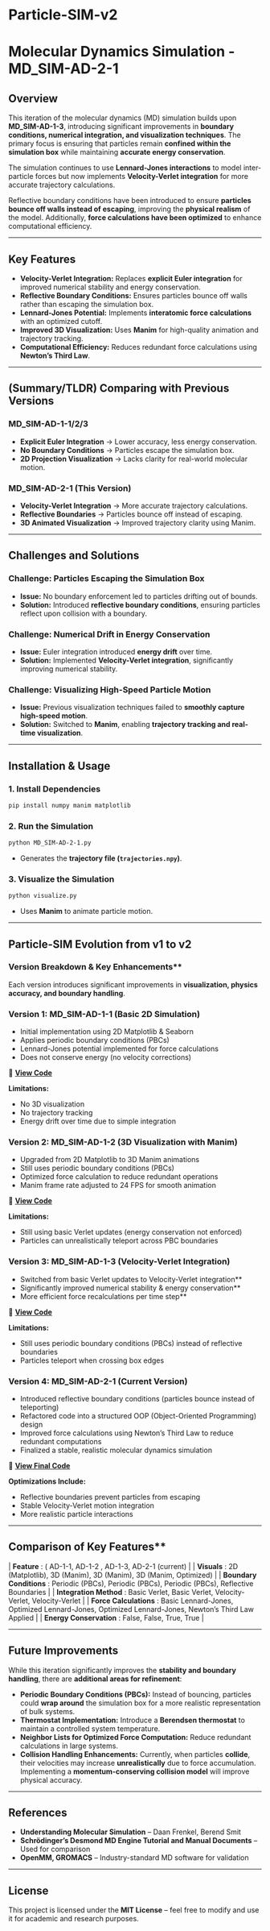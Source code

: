 # Particle-SIM-v2
# Molecular Dynamics Simulation - MD_SIM-AD-2-1

## Overview
This iteration of the molecular dynamics (MD) simulation builds upon **MD_SIM-AD-1-3**, introducing significant improvements in **boundary conditions, numerical integration, and visualization techniques**. The primary focus is ensuring that particles remain **confined within the simulation box** while maintaining **accurate energy conservation**.

The simulation continues to use **Lennard-Jones interactions** to model inter-particle forces but now implements **Velocity-Verlet integration** for more accurate trajectory calculations. 

Reflective boundary conditions have been introduced to ensure **particles bounce off walls instead of escaping**, improving the **physical realism** of the model. Additionally, **force calculations have been optimized** to enhance computational efficiency.

---

## Key Features
- **Velocity-Verlet Integration:** Replaces **explicit Euler integration** for improved numerical stability and energy conservation.
- **Reflective Boundary Conditions:** Ensures particles bounce off walls rather than escaping the simulation box.
- **Lennard-Jones Potential:** Implements **interatomic force calculations** with an optimized cutoff.
- **Improved 3D Visualization:** Uses **Manim** for high-quality animation and trajectory tracking.
- **Computational Efficiency:** Reduces redundant force calculations using **Newton’s Third Law**.

---

## (Summary/TLDR) Comparing with Previous Versions
### MD_SIM-AD-1-1/2/3
- **Explicit Euler Integration** → Lower accuracy, less energy conservation.
- **No Boundary Conditions** → Particles escape the simulation box.
- **2D Projection Visualization** → Lacks clarity for real-world molecular motion.

### MD_SIM-AD-2-1 (This Version)
- **Velocity-Verlet Integration** → More accurate trajectory calculations.
- **Reflective Boundaries** → Particles bounce off instead of escaping.
- **3D Animated Visualization** → Improved trajectory clarity using Manim.

---

## Challenges and Solutions
### Challenge: Particles Escaping the Simulation Box
- **Issue:** No boundary enforcement led to particles drifting out of bounds.
- **Solution:** Introduced **reflective boundary conditions**, ensuring particles reflect upon collision with a boundary.

### Challenge: Numerical Drift in Energy Conservation
- **Issue:** Euler integration introduced **energy drift** over time.
- **Solution:** Implemented **Velocity-Verlet integration**, significantly improving numerical stability.

### Challenge: Visualizing High-Speed Particle Motion
- **Issue:** Previous visualization techniques failed to **smoothly capture high-speed motion**.
- **Solution:** Switched to **Manim**, enabling **trajectory tracking and real-time visualization**.

---

## Installation & Usage
### 1. Install Dependencies
```bash
pip install numpy manim matplotlib
```

### 2. Run the Simulation
```bash
python MD_SIM-AD-2-1.py
```
- Generates the **trajectory file (`trajectories.npy`)**.

### 3. Visualize the Simulation
```bash
python visualize.py
```
- Uses **Manim** to animate particle motion.

---

## Particle-SIM Evolution from v1 to v2
### Version Breakdown & Key Enhancements**
Each version introduces significant improvements in **visualization, physics accuracy, and boundary handling**.

### **Version 1: MD_SIM-AD-1-1 (Basic 2D Simulation)**
- Initial implementation using 2D Matplotlib & Seaborn  
- Applies periodic boundary conditions (PBCs)
- Lennard-Jones potential implemented for force calculations  
- Does not conserve energy (no velocity corrections)

🔗 **[View Code](https://github.com/aoexx/Particle-SIM-v1/blob/main/MD_SIM-AD-1-1.py)**

**Limitations:**  
- No 3D visualization  
- No trajectory tracking  
- Energy drift over time due to simple integration  

### **Version 2: MD_SIM-AD-1-2 (3D Visualization with Manim)**
- Upgraded from 2D Matplotlib to 3D Manim animations
- Still uses periodic boundary conditions (PBCs)  
- Optimized force calculation to reduce redundant operations
- Manim frame rate adjusted to 24 FPS for smooth animation  

🔗 **[View Code](https://github.com/aoexx/Particle-SIM-v1/blob/main/MD_SIM-AD-1-2.py)**

**Limitations:**  
- Still using basic Verlet updates (energy conservation not enforced)  
- Particles can unrealistically teleport across PBC boundaries  

### **Version 3: MD_SIM-AD-1-3 (Velocity-Verlet Integration)**
- Switched from basic Verlet updates to Velocity-Verlet integration**  
- Significantly improved numerical stability & energy conservation**  
- More efficient force recalculations per time step**  

🔗 **[View Code](https://github.com/aoexx/Particle-SIM-v1/blob/main/MD_SIM-AD-1-3.py)**

**Limitations:**  
- Still uses periodic boundary conditions (PBCs) instead of reflective boundaries
- Particles teleport when crossing box edges  


### **Version 4: MD_SIM-AD-2-1 (Current Version)**
- Introduced reflective boundary conditions (particles bounce instead of teleporting) 
- Refactored code into a structured OOP (Object-Oriented Programming) design
- Improved force calculations using Newton’s Third Law to reduce redundant computations
- Finalized a stable, realistic molecular dynamics simulation

🔗 **[View Final Code](https://github.com/aoexx/Particle-SIM-v2/blob/main/MD_SIM-AD-2-1.py)**

**Optimizations Include:**  
- Reflective boundaries prevent particles from escaping  
- Stable Velocity-Verlet motion integration  
- More realistic particle interactions  

---

## Comparison of Key Features**
| **Feature** : ( AD-1-1, AD-1-2 , AD-1-3, AD-2-1 (current) |
| **Visuals** : 2D (Matplotlib), 3D (Manim), 3D (Manim), 3D (Manim, Optimized) |
| **Boundary Conditions** :  Periodic (PBCs), Periodic (PBCs), Periodic (PBCs), Reflective Boundaries |
| **Integration Method** :  Basic Verlet, Basic Verlet, Velocity-Verlet, Velocity-Verlet |
| **Force Calculations** : Basic Lennard-Jones, Optimized Lennard-Jones, Optimized Lennard-Jones, Newton’s Third Law Applied |
| **Energy Conservation** : False, False, True, True |

---

## Future Improvements
While this iteration significantly improves the **stability and boundary handling**, there are **additional areas for refinement**:
- **Periodic Boundary Conditions (PBCs):** Instead of bouncing, particles could **wrap around** the simulation box for a more realistic representation of bulk systems.
- **Thermostat Implementation:** Introduce a **Berendsen thermostat** to maintain a controlled system temperature.
- **Neighbor Lists for Optimized Force Computation:** Reduce redundant calculations in large systems.
- **Collision Handling Enhancements:** Currently, when particles **collide**, their velocities may increase **unrealistically** due to force accumulation. Implementing a **momentum-conserving collision model** will improve physical accuracy.

---

## References
- **Understanding Molecular Simulation** – Daan Frenkel, Berend Smit  
- **Schrödinger’s Desmond MD Engine Tutorial and Manual Documents** – Used for comparison  
- **OpenMM, GROMACS** – Industry-standard MD software for validation  

---

## License
This project is licensed under the **MIT License** – feel free to modify and use it for academic and research purposes.

